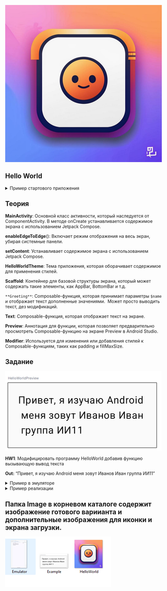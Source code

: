 
![HelloWorld](image/HelloWorld.jpg)

## Hello World 

<details>
  <summary>Пример стартового приложения</summary>

```kotlin

import android.os.Bundle
import androidx.activity.ComponentActivity
import androidx.activity.compose.setContent
import androidx.activity.enableEdgeToEdge
import androidx.compose.foundation.layout.fillMaxSize
import androidx.compose.foundation.layout.padding
import androidx.compose.material3.Scaffold
import androidx.compose.material3.Text
import androidx.compose.runtime.Composable
import androidx.compose.ui.Modifier
import androidx.compose.ui.tooling.preview.Preview
import com.knyazev.helloworld.ui.theme.HelloWorldTheme

class MainActivity : ComponentActivity() {
    override fun onCreate(savedInstanceState: Bundle?) {
        super.onCreate(savedInstanceState)
        enableEdgeToEdge()
        setContent {
            HelloWorldTheme {
                Scaffold(modifier = Modifier.fillMaxSize()) { innerPadding ->
                    Greeting(
                        name = "Android",
                        modifier = Modifier.padding(innerPadding)
                    )
                }
            }
        }
    }
}

@Composable
fun Greeting(name: String, modifier: Modifier = Modifier) {
    Text(
        text = "Hello $name!",
        modifier = modifier
    )
}

@Preview(showBackground = true)
@Composable
fun GreetingPreview() {
    HelloWorldTheme {
        Greeting("Android")
    }
}
```
</details>

## **Теория**

**MainActivity**: Основной класс активности, который наследуется от ComponentActivity. В методе onCreate устанавливается содержимое экрана с использованием Jetpack Compose.  

  
**enableEdgeToEdge**(): Включает режим отображения на весь экран, убирая системные панели.  

  
**setContent**: Устанавливает содержимое экрана с использованием Jetpack Compose.  

  
**HelloWorldTheme**: Тема приложения, которая оборачивает содержимое для применения стилей.  

  
**Scaffold**: Контейнер для базовой структуры экрана, который может содержать такие элементы, как AppBar, BottomBar и т.д.  

  
`**Greeting**`: Composable-функция, которая принимает параметры `$name` и отображает текст дополненные значениями.  Может просто выводить текст, дез модификаций.


**Text**: Composable-функция, которая отображает текст на экране.

**Preview**: Аннотация для функции, которая позволяет предварительно просмотреть Composable-функцию на экране Preview в Android Studio.  

  
**Modifier**: Используется для изменения или добавления стилей к Composable-функциям, таких как padding и fillMaxSize.



## **Задание**

![alt text](<image/Example.png>)

**HW1**: Модифицировать программу HelloWorld добавив функцию вызывающую вывод текста

**Out:** “Привет, я изучаю Android меня зовут Иванов Иван группа ИИ11” <details>
    <summary>Пример в эмуляторе</summary>
![alt text](<image/Emulator.png>)
</details>

<details>
 <summary>Пример реализации</summary>
**Пример вызова функции:**


```kotlin
// MainActivity - основной класс активности, который наследуется от ComponentActivity
class MainActivity : ComponentActivity() {

    // Метод onCreate вызывается при создании активности
    override fun onCreate(savedInstanceState: Bundle?) {
        super.onCreate(savedInstanceState)
        enableEdgeToEdge() // Включает режим отображения на весь экран
        setContent {
            // Устанавливает содержимое экрана с использованием Jetpack Compose
            HelloWorldTheme { //оборачивам элементы в тему, для применения оформления
                Scaffold(modifier = Modifier.fillMaxSize()) { innerPadding ->
                    // Внутри Scaffold размещаем наш Composable-функцию HelloWorld
                    HelloWorld(
                        fio = "Иванов Иван",
                        subject = "Android",
                        group = "ИИ11",
                        modifier = Modifier.padding(innerPadding)
                    )
                }
            }
        }
 

@Preview(showBackground = true)
// Функция Preview для предварительного просмотра Composable-функции в Android Studio
@Preview(showBackground = true)
@Composable
fun HelloWorldPreview() {
    HelloWorldTheme {
        HelloWorld(
            fio = "Иванов Иван",
            subject = "Android",
            group = "ИИ11",
            modifier = Modifier.padding(16.dp)
        )
    }
}
```


**Пример функции:**

```kotlin
// Composable-функция HelloWorld, которая отображает измененный текст
 с вывод фио $subject  $fio  $group, прописываем в вызове функции

@Composable
fun HelloWorld(fio: String, subject: String, group: String, modifier: Modifier = Modifier) {
    Text(
        text = "Привет, я изучаю $subject \n меня зовут $fio \n группа $group", // "\n" для вывода с новой строки 
        modifier = modifier
    )
}
```
</details>

## Папка Image в корневом каталоге содержит изображение готового вариианта и дополнительные изображения для иконки и экрана загрузки. 

![Image](image/Image.png)

